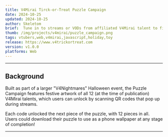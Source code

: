 ```yaml
---
title: V4Mirai Tirck-or-Treat Puzzle Campaign
date: 2024-10-25
updated: 2024-10-25
author: Skeletom
brief:  Tune in to streams or VODs from affiliated V4Mirai talent to find puzzle pieces as part of the "V4Nightmares Puzzle Campaign"! 12 pieces per puzzle in total! 
thumb: /img/projects/v4mirai/puzzle_campaign.png
tags: vtubers,web,v4mirai,javascript,holiday,toy
release: https://www.v4trickortreat.com
version: v1.0.0
platforms: Web
---
```


---

## Background

Built as part of a larger "V4Nightmares" Halloween event, the Puzzle Campaign features festive artwork of all 12 (at the time of publication) V4Mirai talents, which users can unlock by scanning QR codes that pop up during streams. 

Each code unlocked the next piece of the puzzle, with 12 pieces in all. Users could download their puzzle to use as a phone wallpaper at any stage of completion!

---
